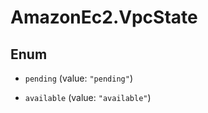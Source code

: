 # AmazonEc2.VpcState

## Enum


* `pending` (value: `"pending"`)

* `available` (value: `"available"`)


